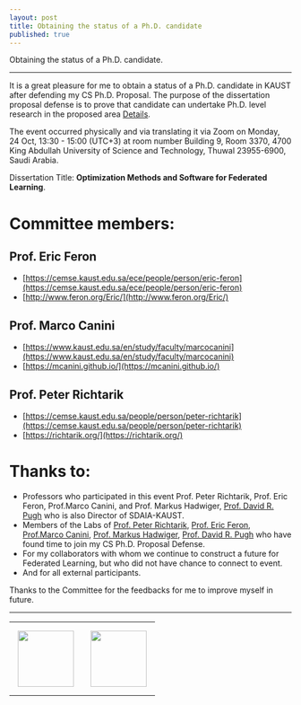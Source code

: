 ```yaml
---
layout: post
title: Obtaining the status of a Ph.D. candidate
published: true
---
```


Obtaining the status of a Ph.D. candidate.

---

It is a great pleasure for me to obtain a status of a Ph.D. candidate in KAUST after defending my CS Ph.D. Proposal. The purpose of the dissertation proposal defense is to prove that candidate can undertake Ph.D. level research in the proposed area [Details](https://registrar-programguide.kaust.edu.sa/en/2020-2021/Program-Guide/General-Information/Doctor-of-Philosophy-University-Degree-Requirements/Ph-D-Candidacy-Requirements/Ph-D-Dissertation-Proposal-Defense).

The event occurred physically and via translating it via Zoom on Monday, 24 Oct, 13:30 - 15:00 (UTC+3) at room number Building 9, Room 3370, 4700 King Abdullah University of Science and Technology, Thuwal 23955-6900, Saudi Arabia.

Dissertation Title: **Optimization Methods and Software for Federated Learning**.

# Committee members:
## Prof. Eric Feron
* [https://cemse.kaust.edu.sa/ece/people/person/eric-feron](https://cemse.kaust.edu.sa/ece/people/person/eric-feron)
* [http://www.feron.org/Eric/](http://www.feron.org/Eric/)

## Prof. Marco Canini
* [https://www.kaust.edu.sa/en/study/faculty/marcocanini](https://www.kaust.edu.sa/en/study/faculty/marcocanini)
* [https://mcanini.github.io/](https://mcanini.github.io/)

## Prof. Peter Richtarik
* [https://cemse.kaust.edu.sa/people/person/peter-richtarik](https://cemse.kaust.edu.sa/people/person/peter-richtarik)
* [https://richtarik.org/](https://richtarik.org/)

# Thanks to:
* Professors who participated in this event Prof. Peter Richtarik, Prof. Eric Feron, Prof.Marco Canini, and Prof. Markus Hadwiger, [Prof. David R. Pugh](https://www.linkedin.com/in/davidrpugh/?originalSubdomain=sa) who is also Director of SDAIA-KAUST.
* Members of the Labs of [Prof. Peter Richtarik](https://richtarik.org/), [Prof. Eric Feron](https://cemse.kaust.edu.sa/risclab), [Prof.Marco Canini](https://mcanini.github.io/), [Prof. Markus Hadwiger](https://vccvisualization.org/people/hadwiger/), [Prof. David R. Pugh](https://www.linkedin.com/in/davidrpugh/?originalSubdomain=sa) who have found time to join my CS Ph.D. Proposal Defense.
* For my collaborators with whom we continue to construct a future for Federated Learning, but who did not have chance to connect to event.
* And for all external participants.

Thanks to the Committee for the feedbacks for me to improve myself in future.
  
---

<table style="text-align:center;">
<tr>
<td style="padding:15px;text-align:center;vertical-align:middle;"> <img height="100px" src="https://burlachenkok.github.io/materials/SDAIA-Logo-2.png"/> </td> 
<td style="padding:15px;text-align:center;vertical-align:middle;"> <img height="100px" src="https://burlachenkok.github.io/materials/KAUST-logo.png"/> </td> 
</tr>
</table>

